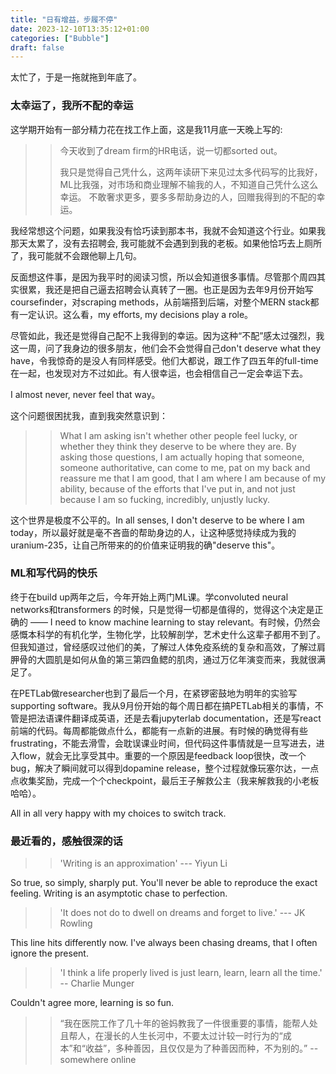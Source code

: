 ```yaml
---
title: "日有增益，步履不停"
date: 2023-12-10T13:35:12+01:00
categories: ["Bubble"]
draft: false
---
```


太忙了，于是一拖就拖到年底了。

### 太幸运了，我所不配的幸运

这学期开始有一部分精力花在找工作上面，这是我11月底一天晚上写的:
>> 今天收到了dream firm的HR电话，说一切都sorted out。
>>
>> 我只是觉得自己凭什么，这两年读研下来见过太多代码写的比我好，ML比我强，对市场和商业理解不输我的人，不知道自己凭什么这么幸运。
>> 不敢奢求更多，要多多帮助身边的人，回赠我得到的不配的幸运。

我经常想这个问题，如果我没有恰巧读到那本书，我就不会知道这个行业。如果我那天太累了，没有去招聘会, 我可能就不会遇到到我的老板。如果他恰巧去上厕所了，我可能就不会跟他聊上几句。

反面想这件事，是因为我平时的阅读习惯，所以会知道很多事情。尽管那个周四其实很累，我还是把自己逼去招聘会认真转了一圈。也正是因为去年9月份开始写coursefinder，对scraping methods，从前端搭到后端，对整个MERN stack都有一定认识。这么看，my efforts, my decisions play a role。

尽管如此，我还是觉得自己配不上我得到的幸运。因为这种“不配”感太过强烈，我这一周，问了我身边的很多朋友，他们会不会觉得自己don't deserve what they have，令我惊奇的是没人有同样感受。他们大都说，跟工作了四五年的full-time在一起，也发现对方不过如此。有人很幸运，也会相信自己一定会幸运下去。

I almost never, never feel that way。

这个问题很困扰我，直到我突然意识到：

>> What I am asking isn't whether other people feel lucky, or whether they think they deserve to be where they are. By asking those questions, I am actually hoping that someone, someone authoritative, can come to me, pat on my back and reassure me that I am good, that I am where I am because of my ability, because of the efforts that I've put in, and not just because I am so fucking, incredibly, unjustly lucky. 

这个世界是极度不公平的。In all senses, I don't deserve to be where I am today，所以最好就是毫不吝啬的帮助身边的人，让这种感觉持续成为我的uranium-235，让自己所带来的的价值来证明我的确"deserve this"。

### ML和写代码的快乐
终于在build up两年之后，今年开始上两门ML课。学convoluted neural networks和transformers 的时候，只是觉得一切都是值得的，觉得这个决定是正确的 —— I need to know machine learning to stay relevant。有时候，仍然会感慨本科学的有机化学，生物化学，比较解剖学，艺术史什么这辈子都用不到了。但我知道过，曾经感叹过他们的美，了解过人体免疫系统的复杂和高效，了解过肩胛骨的大圆肌是如何从鱼的第三第四鱼鳃的肌肉，通过万亿年演变而来，我就很满足了。

在PETLab做researcher也到了最后一个月，在紧锣密鼓地为明年的实验写supporting software。我从9月份开始的每个周日都在搞PETLab相关的事情，不管是把法语课件翻译成英语，还是去看jupyterlab documentation，还是写react前端的代码。每周都能做点什么，都能有一点新的进展。有时候的确觉得有些frustrating，不能去滑雪，会耽误课业时间，但代码这件事情就是一旦写进去，进入flow，就会无比享受其中。重要的一个原因是feedback loop很快，改一个bug，解决了瞬间就可以得到dopamine release，整个过程就像玩塞尔达，一点点收集奖励，完成一个个checkpoint，最后王子解救公主（我来解救我的小老板哈哈）。

All in all very happy with my choices to switch track. 

### 最近看的，感触很深的话

>> 'Writing is an approximation' --- Yiyun Li

So true, so simply, sharply put. You'll never be able to reproduce the exact feeling. Writing is an asymptotic chase to perfection. 

>> 'It does not do to dwell on dreams and forget to live.' --- JK Rowling

This line hits differently now. I've always been chasing dreams, that I often ignore the present.

>> 'I think a life properly lived is just learn, learn, learn all the time.' -- Charlie Munger   

Couldn't agree more, learning is so fun. 

>>“我在医院工作了几十年的爸妈教我了一件很重要的事情，能帮人处且帮人，在漫长的人生长河中，不要太过计较一时行为的“成本”和“收益”，多种善因，且仅仅是为了种善因而种，不为别的。” --somewhere online


